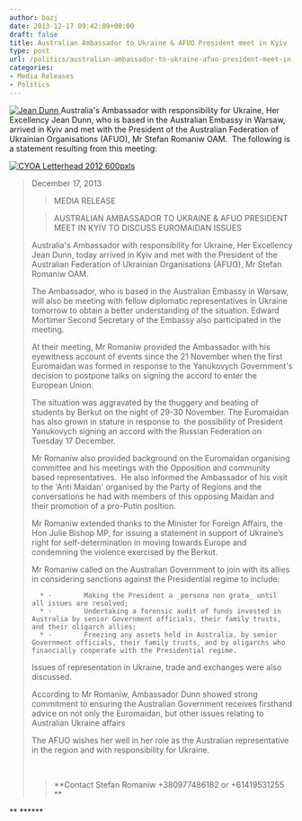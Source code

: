 ```yaml
---
author: bazj
date: 2013-12-17 09:42:09+00:00
draft: false
title: Australian Ambassador to Ukraine & AFUO President meet in Kyiv
type: post
url: /politics/australian-ambassador-to-ukraine-afuo-president-meet-in-kyiv/
categories:
- Media Releases
- Politics
---
```


[![Jean Dunn](http://www.ozeukes.com/wp-content/uploads/2013/12/Jean-Dunn.jpg)
](http://www.ozeukes.com/wp-content/uploads/2013/12/Jean-Dunn.jpg)Australia's Ambassador with responsibility for Ukraine, Her Excellency Jean Dunn, who is based in the Australian Embassy in Warsaw, arrived in Kyiv and met with the President of the Australian Federation of Ukrainian Organisations (AFUO), Mr Stefan Romaniw OAM.  The following is a statement resulting from this meeting:







[![CYOA Letterhead 2012 600pxls](http://www.ozeukes.com/wp-content/uploads/2013/12/CYOA-Letterhead-2012-600pxls.jpg)
](http://www.ozeukes.com/wp-content/uploads/2013/12/CYOA-Letterhead-2012-600pxls.jpg)


<blockquote>December 17, 2013

> 
> 

> 
> MEDIA RELEASE
> 
> 


> 
> 

> 
> AUSTRALIAN AMBASSADOR TO UKRAINE & AFUO PRESIDENT MEET IN KYIV TO DISCUSS EUROMAIDAN ISSUES
> 
> 
Australia's Ambassador with responsibility for Ukraine, Her Excellency Jean Dunn, today arrived in Kyiv and met with the President of the Australian Federation of Ukrainian Organisations (AFUO), Mr Stefan Romaniw OAM. 

The Ambassador, who is based in the Australian Embassy in Warsaw, will also be meeting with fellow diplomatic representatives in Ukraine tomorrow to obtain a better understanding of the situation. Edward Mortimer Second Secretary of the Embassy also participated in the meeting.

At their meeting, Mr Romaniw provided the Ambassador with his eyewitness account of events since the 21 November when the first Euromaidan was formed in response to the Yanukovych Government's decision to postpone talks on signing the accord to enter the European Union.

The situation was aggravated by the thuggery and beating of students by Berkut on the night of 29-30 November. The Euromaidan has also grown in stature in response to  the possibility of President Yanukovych signing an accord with the Russian Federation on Tuesday 17 December.

Mr Romaniw also provided background on the Euromaidan organising committee and his meetings with the Opposition and community based representatives.  He also informed the Ambassador of his visit to the 'Anti Maidan' organised by the Party of Regions and the conversations he had with members of this opposing Maidan and their promotion of a pro-Putin position.

Mr Romaniw extended thanks to the Minister for Foreign Affairs, the Hon Julie Bishop MP, for issuing a statement in support of Ukraine’s right for self-determination in moving towards Europe and condemning the violence exercised by the Berkut.

Mr Romaniw called on the Australian Government to join with its allies in considering sanctions against the Presidential regime to include:

> 
> 
	  * ·        Making the President a _persona non grata_ until all issues are resolved;
	  * ·        Undertaking a forensic audit of funds invested in Australia by senior Government officials, their family trusts, and their oligarch allies;
	  * ·        Freezing any assets held in Australia, by senior Government officials, their family trusts, and by oligarchs who financially cooperate with the Presidential regime.

Issues of representation in Ukraine, trade and exchanges were also discussed.

According to Mr Romaniw, Ambassador Dunn showed strong commitment to ensuring the Australian Government receives firsthand advice on not only the Euromaidan, but other issues relating to Australian Ukraine affairs

The AFUO wishes her well in her role as the Australian representative in the region and with responsibility for Ukraine.

 

> 
> **Contact Stefan Romaniw +380977486182 or +61419531255 **
> 
> 
</blockquote>


** ******
